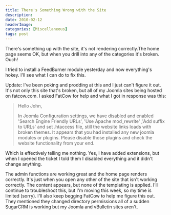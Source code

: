 ```yaml
---
title: There's Something Wrong with the Site
description: 
date: 2010-02-12
headerImage: 
categories: [Miscellaneous]
tags: post
---
```


There's something up with the site, it's not rendering correctly.The home page seems OK, but when you drill into any of the categories it's broken. Ouch!

I tried to install a FeedBurner module yesterday and now everything's hokey. I'll see what I can do to fix this.

Update: I've been poking and prodding at this and I just can't figure it out. It's not only this site that's broken, but all of my Joomla sites being hosted on fatcow.com. I asked FatCow for help and what I got in response was this:

> Hello John,  
>   
> In Joomla Configuration settings, we have disabled and enabled 'Search Engine Friendly URLs', 'Use Apache mod_rewrite' ,'Add suffix to URLs' and set .htaccess file, still the website links loads with broken themes. It appears that you had installed any new joomla modules or plugins. Please disable those plugins and check the website functionality from your end.

Which is effectively telling me nothing. Yes, I have added extensions, but when I opened the ticket I told them I disabled everything and it didn't change anything.

The admin functions are working great and the home page renders correctly. It's just when you open any other of the site that isn't working correctly. The content appears, but none of the templating is applied. I'll continue to troubleshoot this, but I'm moving this week, so my time is limited (sorry). I'll also keep begging FatCow to help me figure this out. They mentioned they changed directory permissions all of a sudden SugarCRM is working but my Joomla and vBulletin sites aren't.